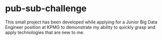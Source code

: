 # pub-sub-challenge

This small project has been developed while applying for a Junior Big Data Engineer position at KPMG to demonstrate my ability to quickly grasp and apply technologies that are new to me.

